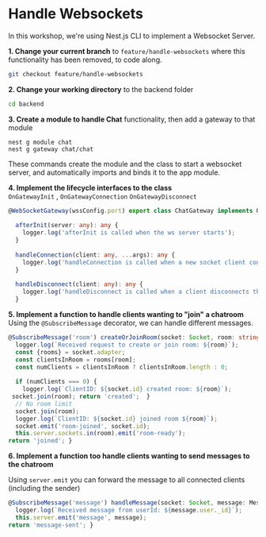 # Handle Websockets  
In this workshop, we're using Nest.js CLI to implement a Websocket Server.  
  
 **1. Change your current branch** to `feature/handle-websockets` where this functionality has been removed, to code along.  
  
```sh  
git checkout feature/handle-websockets  
```  
  **2. Change your working directory** to the backend folder  
```sh  
cd backend  
```  
  
  **3. Create a module to handle Chat** functionality, then add a gateway to that module  
  
```  
nest g module chat  
nest g gateway chat/chat  
```  
These commands create the module and the class to start a websocket server, and automatically imports and binds it to the app module.  

    
  **4. Implement the lifecycle interfaces to the class**  
  `OnGatewayInit` , `OnGatewayConnection` `OnGatewayDisconnect`   
```ts  
@WebSocketGateway(wssConfig.port) export class ChatGateway implements OnGatewayInit, OnGatewayConnection, OnGatewayDisconnect{    
    
  afterInit(server: any): any {    
    logger.log('afterInit is called when the ws server starts');    
  }    
    
  handleConnection(client: any, ...args): any {    
    logger.log('handleConnection is called when a new socket client connects to the server');    
  }    
    
  handleDisconnect(client: any): any {    
    logger.log('handleDisconnect is called when a client disconnects the server');    
  }  
```  
  
  **5. Implement a function to handle clients wanting to "join" a chatroom**  
Using the `@SubscribeMessage` decorator, we can handle different messages.  
  
```ts  
@SubscribeMessage('room') createOrJoinRoom(socket: Socket, room: string): string {    
  logger.log(`Received request to create or join room: ${room}`);    
  const {rooms} = socket.adapter;    
  const clientsInRoom = rooms[room];    
  const numClients = clientsInRoom ? clientsInRoom.length : 0;    
    
  if (numClients === 0) {    
    logger.log(`ClientID: ${socket.id} created room: ${room}`);  
 socket.join(room); return 'created';  }    
  // No room limit    
  socket.join(room);    
  logger.log(`ClientID: ${socket.id} joined room ${room}`);    
  socket.emit('room-joined', socket.id);    
  this.server.sockets.in(room).emit('room-ready');    
return 'joined'; }  
```  
  
**6. Implement a function too handle clients wanting to send messages to the chatroom**  
  
Using `server.emit` you can forward the message to all connected clients (including the sender)  
```ts  
@SubscribeMessage('message') handleMessage(socket: Socket, message: Message): string {    
  logger.log(`Received message from userId: ${message.user._id}`);    
  this.server.emit('message', message);    
return 'message-sent'; }  
```

